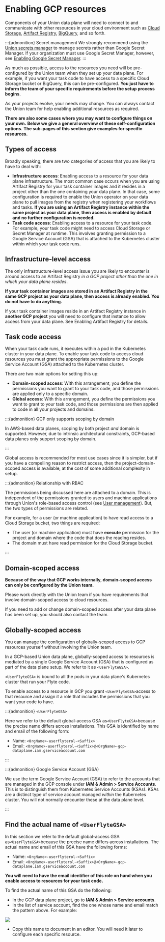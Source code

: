 # Enabling GCP resources

Components of your Union data plane will need to connect to and communicate with other resources in your cloud environment such as [Cloud Storage](./enabling-google-cloud-storage.md), [Artifact Registry](./enabling-google-artifact-registry.md), [BigQuery](./enabling-bigquery.md), and so forth.

:::{admonition} Secret management
We strongly recommend using the [Union secrets manager](../../development-cycle/managing-secrets) to manage secrets rather than Google Secret Manager. If your organization must use Google Secret Manager, however, see [Enabling Google Secret Manager](./enabling-google-secret-manager).
:::

As much as possible, access to the resources you need will be pre-configured by the Union team when they set up your data plane.
For example, if you want your task code to have access to a specific Cloud Storage bucket or BigQuery, this can be pre-configured.
**You just have to inform the team of your specific requirements before the setup process begins**.

As your projects evolve, your needs may change.
You can always contact the Union team for help enabling additional resources as required.

**There are also some cases where you may want to configure things on your own.**
**Below we give a general overview of these self-configuration options.**
**The sub-pages of this section give examples for specific resources.**

## Types of access

Broadly speaking, there are two categories of access that you are likely to have to deal with:

* **Infrastructure access**:
Enabling access to a resource for your data plane infrastructure.
The most common case occurs when you are using Artifact Registry for your task container images and it resides in a project other than the one containing your data plane.
In that case, some configuration is required to enable the Union operator on your data plane to pull images from the registry when registering your workflows and tasks.
**If you are using an Artifact Registry instance within the same project as your data plane, then access is enabled by default and no further configuration is needed.**
* **Task code access**:
Enabling access to a resource for your task code.
For example, your task code might need to access Cloud Storage or Secret Manager at runtime.
This involves granting permission to a Google Service Account (GSA) that is attached to the Kubernetes cluster within which your task code runs.

## Infrastructure-level access

The only infrastructure-level access issue you are likely to encounter is around access to an Artifact Registry _in a GCP project other than the one in which your data plane resides_.

**If your task container images are stored in an Artifact Registry in the same GCP project as your data plane, then access is already enabled. You do not have to do anything.**

If your task container images reside in an Artifact Registry instance in **another GCP project** you will need to configure that instance to allow access from your data plane.
See Enabling Artifact Registry for details.

## Task code access

When your task code runs, it executes within a pod in the Kubernetes cluster in your data plane.
To enable your task code to access cloud resources you must grant the appropriate permissions to the Google Service Account (GSA) attached to the Kubernetes cluster.

There are two main options for setting this up:

* **Domain-scoped access**: With this arrangement, you define the permissions you want to grant to your task code, and those permissions are applied only to a specific domain.
* **Global access**: With this arrangement, you define the permissions you want to grant to your task code, and those permissions are then applied to code in all your projects and domains.

:::{admonition} GCP only supports scoping by domain

In AWS-based data planes, scoping by both project _and_ domain is supported.
However, due to intrinsic architectural constraints, GCP-based data planes only support scoping by domain.

:::

Global access is recommended for most use cases since it is simpler, but if you have a compelling reason to restrict access, then the project-domain-scoped access is available, at the cost of some additional complexity in setup.

:::{admonition} Relationship with RBAC

The permissions being discussed here are attached to a domain.
This is independent of the permissions granted to users and machine applications through Union's role-based access control (see [User management](../../administration/user-management)).
But, the two types of permissions are related.

For example, for a user (or machine application) to have read access to a Cloud Storage bucket, two things are required:

* The user (or machine application) must have **execute** permission for the project and domain where the code that does the reading resides.
* The domain must have read permission for the Cloud Storage bucket.

:::

## Domain-scoped access

**Because of the way that GCP works internally, domain-scoped access can only be configured by the Union team.**

Please work directly with the Union team if you have requirements that involve domain-scoped access to cloud resources.

If you need to add or change domain-scoped access after your data plane has been set up, you should also contact the team.

## Globally-scoped access

You can manage the configuration of globally-scoped access to GCP resources yourself without involving the Union team.

In a GCP-based Union data plane, globally-scoped access to resources is mediated by a single Google Service Account (GSA) that is configured as part of the data plane setup.
We refer to it as `<UserFlyteGSA>`.

`<UserFlyteGSA>` is bound to all the pods in your data plane's Kubernetes cluster that run your Flyte code.

To enable access to a resource in GCP you grant `<UserFlyteGSA>`access to that resource and assign it a role that includes the permissions that you want your code to have.

:::{admonition} `<UserFlyteGSA>`

Here we refer to the default global-access GSA as`<UserFlyteGSA>`because the precise name differs across installations.
This GSA is identified by name and email of the following form:

* Name: `<OrgName>-userflyterol-<Suffix>`
* Email: `<OrgName>-userflyterol-<Suffix>@<OrgName>-gcp-dataplane.iam.gserviceaccount.com`

:::

:::{admonition} Google Service Account (GSA)

We use the term Google Service Account (GSA) to refer to the accounts that are managed in the GCP console under **IAM & Admin > Service Accounts**.
This is to distinguish them from Kubernetes Service Accounts (KSAs).
KSAs are a distinct type of service account managed _within_ the Kubernetes cluster. You will not normally encounter these at the data plane level.

:::

## Find the actual name of `<UserFlyteGSA>`

In this section we refer to the default global-access GSA as`<UserFlyteGSA>`because the precise name differs across installations. The actual name and email of this GSA have the following forms:

* Name: `<OrgName>-userflyterol-<Suffix>`
* Email: `<OrgName>-userflyterol-<Suffix>@<OrgName>-gcp-dataplane.iam.gserviceaccount.com`

**You will need to have the email identifier of this role on hand when you enable access to resources for your task code.**

To find the actual name of this GSA do the following:

* In the GCP data plane project, go to **IAM & Admin > Service accounts**.
* In the list of service account, find the one whose name and email match the pattern above. For example:

![](/_static/images/userflytegsa.png)

* Copy this name to document in an editor.
You will need it later to configure each specific resource.
